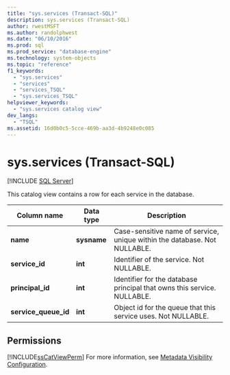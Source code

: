 ```yaml
---
title: "sys.services (Transact-SQL)"
description: sys.services (Transact-SQL)
author: rwestMSFT
ms.author: randolphwest
ms.date: "06/10/2016"
ms.prod: sql
ms.prod_service: "database-engine"
ms.technology: system-objects
ms.topic: "reference"
f1_keywords:
  - "sys.services"
  - "services"
  - "services_TSQL"
  - "sys.services_TSQL"
helpviewer_keywords:
  - "sys.services catalog view"
dev_langs:
  - "TSQL"
ms.assetid: 16d0b0c5-5cce-469b-aa3d-4b9248e0c085
---
```

# sys.services (Transact-SQL)
[!INCLUDE [SQL Server](../../includes/applies-to-version/sqlserver.md)]

  This catalog view contains a row for each service in the database.  
  
|Column name|Data type|Description|  
|-----------------|---------------|-----------------|  
|**name**|**sysname**|Case-sensitive name of service, unique within the database. Not NULLABLE.|  
|**service_id**|**int**|Identifier of the service. Not NULLABLE.|  
|**principal_id**|**int**|Identifier for the database principal that owns this service. NULLABLE.|  
|**service_queue_id**|**int**|Object id for the queue that this service uses. Not NULLABLE.|  
  
## Permissions  
 [!INCLUDE[ssCatViewPerm](../../includes/sscatviewperm-md.md)] For more information, see [Metadata Visibility Configuration](../../relational-databases/security/metadata-visibility-configuration.md).  
  
  
